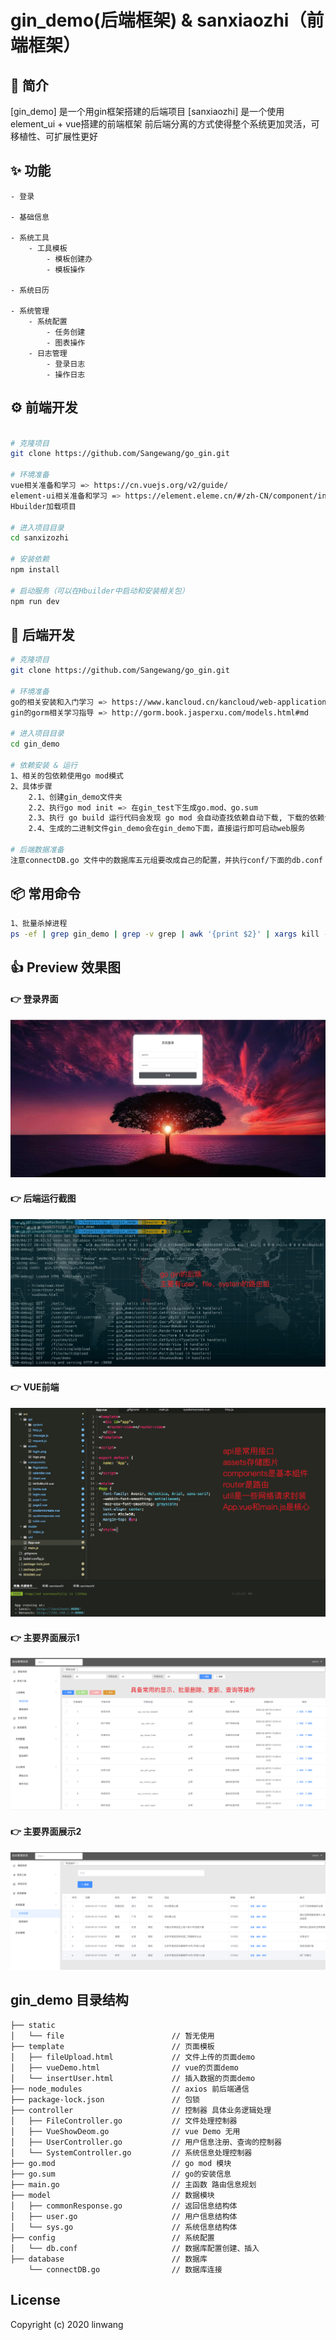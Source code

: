 # gin_demo(后端框架) & sanxiaozhi（前端框架）

## 🎁 简介
[gin_demo] 是一个用gin框架搭建的后端项目
[sanxiaozhi] 是一个使用element_ui + vue搭建的前端框架
前后端分离的方式使得整个系统更加灵活，可移植性、可扩展性更好


## ✨ 功能
```
- 登录

- 基础信息

- 系统工具
	- 工具模板
		- 模板创建办
		- 模板操作
		
- 系统日历

- 系统管理
	- 系统配置
		- 任务创建
		- 图表操作
	- 日志管理
		- 登录日志
		- 操作日志
```


## ⚙ 前端开发
```bash

# 克隆项目
git clone https://github.com/Sangewang/go_gin.git

# 环境准备
vue相关准备和学习 => https://cn.vuejs.org/v2/guide/
element-ui相关准备和学习 => https://element.eleme.cn/#/zh-CN/component/installation
Hbuilder加载项目

# 进入项目目录
cd sanxizozhi

# 安装依赖
npm install

# 启动服务（可以在Hbuilder中启动和安装相关包）
npm run dev

```

## 📨 后端开发
```bash
# 克隆项目
git clone https://github.com/Sangewang/go_gin.git

# 环境准备
go的相关安装和入门学习 => https://www.kancloud.cn/kancloud/web-application-with-golang/44105
gin的gorm相关学习指导 => http://gorm.book.jasperxu.com/models.html#md

# 进入项目目录
cd gin_demo

# 依赖安装 & 运行
1、相关的包依赖使用go mod模式
2、具体步骤
	2.1、创建gin_demo文件夹
	2.2、执行go mod init => 在gin_test下生成go.mod、go.sum
	2.3、执行 go build 运行代码会发现 go mod 会自动查找依赖自动下载, 下载的依赖包存在pkg的mod下面
	2.4、生成的二进制文件gin_demo会在gin_demo下面，直接运行即可启动web服务

# 后端数据准备
注意connectDB.go 文件中的数据库五元组要改成自己的配置，并执行conf/下面的db.conf 插入测试数据

```

## 📦 常用命令
```bash
1、批量杀掉进程
ps -ef | grep gin_demo | grep -v grep | awk '{print $2}' | xargs kill -9
```

## 👍 Preview 效果图

#### 👉 登录界面
![登录界面](https://raw.githubusercontent.com/Sangewang/go_gin/master/pic/login.png)

#### 👉 后端运行截图
![后端运行截图](https://raw.githubusercontent.com/Sangewang/go_gin/master/pic/go_gin.jpg)

#### 👉 VUE前端
![前端](https://raw.githubusercontent.com/Sangewang/go_gin/master/pic/vue-ui.png)

#### 👉 主要界面展示1
![主要界面展示1](https://raw.githubusercontent.com/Sangewang/go_gin/master/pic/show1.png)

#### 👉 主要界面展示2
![主要界面展示2](https://raw.githubusercontent.com/Sangewang/go_gin/master/pic/show2.png)

## gin_demo 目录结构
```shell
├── static
│   └── file						// 暂无使用
├── template						// 页面模板
│   ├── fileUpload.html				// 文件上传的页面demo
│   ├── vueDemo.html				// vue的页面demo
│   └── insertUser.html             // 插入数据的页面demo
├── node_modules					// axios 前后端通信
├── package-lock.json				// 包锁
├── controller						// 控制器 具体业务逻辑处理
│   ├── FileController.go			// 文件处理控制器
│   ├── VueShowDeom.go				// vue Demo 无用
│   ├── UserController.go			// 用户信息注册、查询的控制器
│   └── SystemController.go			// 系统信息处理控制器
├── go.mod							// go mod 模块
├── go.sum							// go的安装信息
├── main.go							// 主函数 路由信息规划
├── model							// 数据模块
│   ├── commonResponse.go			// 返回信息结构体
│   ├── user.go						// 用户信息结构体
│   └── sys.go						// 系统信息结构体
├── config							// 系统配置
│   └── db.conf						// 数据库配置创建、插入
├── database						// 数据库
    └── connectDB.go				// 数据库连接
```
## 
## License
Copyright (c) 2020 linwang